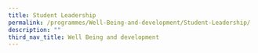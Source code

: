 ```yaml
---
title: Student Leadership
permalink: /programmes/Well-Being-and-development/Student-Leadership/
description: ""
third_nav_title: Well Being and development
---
```

